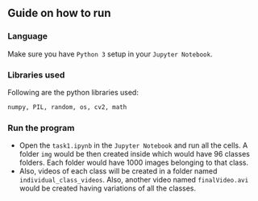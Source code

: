 ## Guide on how to run

### Language
Make sure you have `Python 3` setup in your `Jupyter Notebook`.

### Libraries used
Following are the python libraries used:
```bash
numpy, PIL, random, os, cv2, math
```
### Run the program
   -   Open the `task1.ipynb` in the `Jupyter Notebook` and run all the cells. A folder `img` would be then created inside which would have 96 classes folders. Each folder would have 1000 images belonging to that class.
   -   Also, videos of each class will be created in a folder named `individual_class_videos`. Also, another video named `finalVideo.avi` would be created having variations of all the classes.